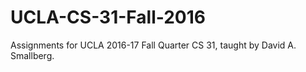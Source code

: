 # UCLA-CS-31-Fall-2016
Assignments for UCLA 2016-17 Fall Quarter CS 31, taught by David A. Smallberg.
